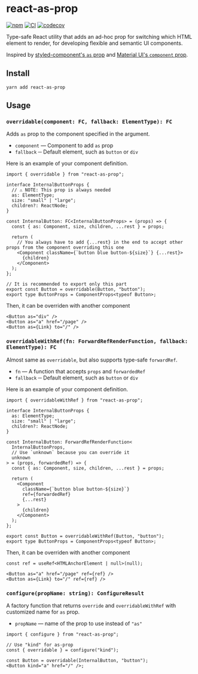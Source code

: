 # react-as-prop

[![npm](https://img.shields.io/npm/v/react-as-prop.svg)](https://www.npmjs.com/package/react-as-prop)
[![CI](https://github.com/neet/react-as-prop/actions/workflows/ci.yml/badge.svg)](https://github.com/neet/react-as-prop/actions/workflows/ci.yml)
[![codecov](https://codecov.io/gh/neet/react-as-prop/branch/main/graph/badge.svg?token=H5D79GDKOM)](https://codecov.io/gh/neet/react-as-prop)

Type-safe React utility that adds an ad-hoc prop for switching which HTML element to render, for developing flexible and semantic UI components.

Inspired by [styled-component's `as` prop](https://styled-components.com/docs/basics#extending-styles) and [Material UI's `component` prop](https://mui.com/material-ui/guides/composition/#component-prop).

## Install

```
yarn add react-as-prop
```

## Usage

### `overridable(component: FC, fallback: ElementType): FC`

Adds `as` prop to the component specified in the argument.

- `component` ― Component to add `as` prop
- `fallback` ─ Default element, such as `button` or `div`

Here is an example of your component definition.

```tsx
import { overridable } from "react-as-prop";

interface InternalButtonProps {
  // ⚠️ NOTE: This prop is always needed
  as: ElementType;
  size: "small" | "large";
  children?: ReactNode;
}

const InternalButton: FC<InternalButtonProps> = (props) => {
  const { as: Component, size, children, ...rest } = props;

  return (
    // You always have to add {...rest} in the end to accept other props from the component overriding this one
    <Component className={`button blue button-${size}`} {...rest}>
      {children}
    </Component>
  );
};

// It is recommended to export only this part
export const Button = overridable(Button, "button");
export type ButtonProps = ComponentProps<typeof Button>;
```

Then, it can be overriden with another component

```tsx
<Button as="div" />
<Button as="a" href="/page" />
<Button as={Link} to="/" />
```

### `overridableWithRef(fn: ForwardRefRenderFunction, fallback: ElementType): FC`

Almost same as `overridable`, but also supports type-safe `forwardRef`.

- `fn` ― A function that accepts `props` and `forwardedRef`
- `fallback` ─ Default element, such as `button` or `div`

Here is an example of your component definition.

```tsx
import { overridableWithRef } from "react-as-prop";

interface InternalButtonProps {
  as: ElementType;
  size: "small" | "large";
  children?: ReactNode;
}

const InternalButton: ForwardRefRenderFunction<
  InternalButtonProps,
  // Use `unknown` because you can override it
  unknown
> = (props, forwardedRef) => {
  const { as: Component, size, children, ...rest } = props;

  return (
    <Component
      className={`button blue button-${size}`}
      ref={forwardedRef}
      {...rest}
    >
      {children}
    </Component>
  );
};

export const Button = overridableWithRef(Button, "button");
export type ButtonProps = ComponentProps<typeof Button>;
```

Then, it can be overriden with another component

```tsx
const ref = useRef<HTMLAnchorElement | null>(null);

<Button as="a" href="/page" ref={ref} />
<Button as={Link} to="/" ref={ref} />
```

### `configure(propName: string): ConfigureResult`

A factory function that returns `override` and `overridableWithRef` with customized name for `as` prop.

- `propName` ― name of the prop to use instead of `"as"`

```tsx
import { configure } from "react-as-prop";

// Use "kind" for as-prop
const { overridable } = configure("kind");

const Button = overridable(InternalButton, "button");
<Button kind="a" href="/" />;
```

